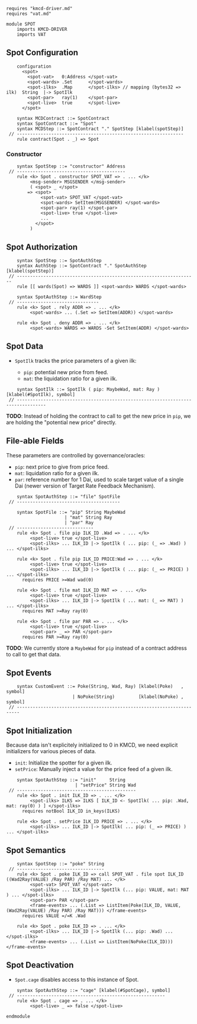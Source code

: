 ```k
requires "kmcd-driver.md"
requires "vat.md"

module SPOT
    imports KMCD-DRIVER
    imports VAT
```

Spot Configuration
------------------

```k
    configuration
      <spot>
        <spot-vat>   0:Address </spot-vat>
        <spot-wards> .Set      </spot-wards>
        <spot-ilks>  .Map      </spot-ilks> // mapping (bytes32 => ilk)  String  |-> SpotIlk
        <spot-par>   ray(1)    </spot-par>
        <spot-live>  true      </spot-live>
      </spot>
```

```k
    syntax MCDContract ::= SpotContract
    syntax SpotContract ::= "Spot"
    syntax MCDStep ::= SpotContract "." SpotStep [klabel(spotStep)]
 // ---------------------------------------------------------------
    rule contract(Spot . _) => Spot
```

### Constructor

```k
    syntax SpotStep ::= "constructor" Address
 // -----------------------------------------
    rule <k> Spot . constructor SPOT_VAT => . ... </k>
         <msg-sender> MSGSENDER </msg-sender>
         ( <spot> _ </spot>
        => <spot>
             <spot-vat> SPOT_VAT </spot-vat>
             <spot-wards> SetItem(MSGSENDER) </spot-wards>
             <spot-par> ray(1) </spot-par>
             <spot-live> true </spot-live>
             ...
           </spot>
         )
```

Spot Authorization
------------------

```k
    syntax SpotStep ::= SpotAuthStep
    syntax AuthStep ::= SpotContract "." SpotAuthStep [klabel(spotStep)]
 // --------------------------------------------------------------------
    rule [[ wards(Spot) => WARDS ]] <spot-wards> WARDS </spot-wards>

    syntax SpotAuthStep ::= WardStep
 // -------------------------------
    rule <k> Spot . rely ADDR => . ... </k>
         <spot-wards> ... (.Set => SetItem(ADDR)) </spot-wards>

    rule <k> Spot . deny ADDR => . ... </k>
         <spot-wards> WARDS => WARDS -Set SetItem(ADDR) </spot-wards>
```

Spot Data
---------

-   `SpotIlk` tracks the price parameters of a given ilk:

    -   `pip`: potential new price from feed.
    -   `mat`: the liquidation ratio for a given ilk.

```k
    syntax SpotIlk ::= SpotIlk ( pip: MaybeWad, mat: Ray ) [klabel(#SpotIlk), symbol]
 // ---------------------------------------------------------------------------------
```

**TODO**: Instead of holding the contract to call to get the new price in `pip`, we are holding the "potential new price" directly.

File-able Fields
----------------

These parameters are controlled by governance/oracles:

-   `pip`: next price to give from price feed.
-   `mat`: liquidation ratio for a given ilk.
-   `par`: reference number for 1 Dai, used to scale target value of a single Dai (newer version of Target Rate Feedback Mechanism).

```k
    syntax SpotAuthStep ::= "file" SpotFile
 // ---------------------------------------

    syntax SpotFile ::= "pip" String MaybeWad
                      | "mat" String Ray
                      | "par" Ray
 // -----------------------------
    rule <k> Spot . file pip ILK_ID .Wad => . ... </k>
         <spot-live> true </spot-live>
         <spot-ilks> ... ILK_ID |-> SpotIlk ( ... pip: (_ => .Wad) ) ... </spot-ilks>

    rule <k> Spot . file pip ILK_ID PRICE:Wad => . ... </k>
         <spot-live> true </spot-live>
         <spot-ilks> ... ILK_ID |-> SpotIlk ( ... pip: (_ => PRICE) ) ... </spot-ilks>
      requires PRICE >=Wad wad(0)

    rule <k> Spot . file mat ILK_ID MAT => . ... </k>
         <spot-live> true </spot-live>
         <spot-ilks> ... ILK_ID |-> SpotIlk ( ... mat: (_ => MAT) ) ... </spot-ilks>
      requires MAT >=Ray ray(0)

    rule <k> Spot . file par PAR => . ... </k>
         <spot-live> true </spot-live>
         <spot-par> _ => PAR </spot-par>
      requires PAR >=Ray ray(0)
```

**TODO**: We currently store a `MaybeWad` for `pip` instead of a contract address to call to get that data.

Spot Events
-----------

```k
    syntax CustomEvent ::= Poke(String, Wad, Ray) [klabel(Poke)   , symbol]
                         | NoPoke(String)         [klabel(NoPoke) , symbol]
 // -----------------------------------------------------------------------
```

Spot Initialization
-------------------

Because data isn't explicitely initialized to 0 in KMCD, we need explicit initializers for various pieces of data.

-   `init`: Initialize the spotter for a given ilk.
-   `setPrice`: Manually inject a value for the price feed of a given ilk.

```k
    syntax SpotAuthStep ::= "init"     String
                          | "setPrice" String Wad
 // ---------------------------------------------
    rule <k> Spot . init ILK_ID => . ... </k>
         <spot-ilks> ILKS => ILKS [ ILK_ID <- SpotIlk( ... pip: .Wad, mat: ray(0) ) ] </spot-ilks>
      requires notBool ILK_ID in_keys(ILKS)

    rule <k> Spot . setPrice ILK_ID PRICE => . ... </k>
         <spot-ilks> ... ILK_ID |-> SpotIlk( ... pip: (_ => PRICE) ) ... </spot-ilks>
```

Spot Semantics
--------------

```k
    syntax SpotStep ::= "poke" String
 // ---------------------------------
    rule <k> Spot . poke ILK_ID => call SPOT_VAT . file spot ILK_ID ((Wad2Ray(VALUE) /Ray PAR) /Ray MAT) ... </k>
         <spot-vat> SPOT_VAT </spot-vat>
         <spot-ilks> ... ILK_ID |-> SpotIlk (... pip: VALUE, mat: MAT ) ... </spot-ilks>
         <spot-par> PAR </spot-par>
         <frame-events> ... (.List => ListItem(Poke(ILK_ID, VALUE, (Wad2Ray(VALUE) /Ray PAR) /Ray MAT))) </frame-events>
      requires VALUE =/=K .Wad

    rule <k> Spot . poke ILK_ID => . ... </k>
         <spot-ilks> ... ILK_ID |-> SpotIlk (... pip: .Wad) ... </spot-ilks>
         <frame-events> ... (.List => ListItem(NoPoke(ILK_ID))) </frame-events>
```
Spot Deactivation
-----------------

-   `Spot.cage` disables access to this instance of Spot.

```k
    syntax SpotAuthStep ::= "cage" [klabel(#SpotCage), symbol]
 // --------------------------------------------------------
    rule <k> Spot . cage => . ... </k>
         <spot-live> _ => false </spot-live>
```

```k
endmodule
```
